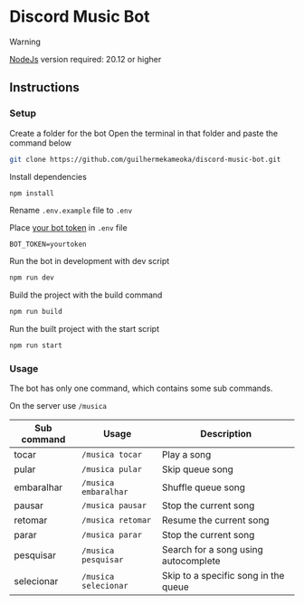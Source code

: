 # Discord Music Bot

> [!WARNING]
> [NodeJs](https://nodejs.org/en) version required: 20.12 or higher

## Instructions

### Setup
Create a folder for the bot
Open the terminal in that folder and paste the command below
```bash
git clone https://github.com/guilhermekameoka/discord-music-bot.git
```

Install dependencies
```bash
npm install
```

Rename `.env.example` file to `.env`

Place [your bot token](https://constatic-docs.vercel.app/discord/guides/application) in `.env` file
```
BOT_TOKEN=yourtoken
```

Run the bot in development with dev script
```bash
npm run dev
```

Build the project with the build command
```bash
npm run build
```

Run the built project with the start script
```bash
npm run start
```

### Usage

The bot has only one command, which contains some sub commands.

On the server use `/musica`

| Sub command | Usage | Description |
| - | - | - |
| tocar | `/musica tocar` | Play a song |
| pular | `/musica pular` | Skip queue song |
| embaralhar | `/musica embaralhar` | Shuffle queue song |
| pausar | `/musica pausar` | Stop the current song |
| retomar | `/musica retomar` | Resume the current song |
| parar | `/musica parar` | Stop the current song |
| pesquisar | `/musica pesquisar` | Search for a song using autocomplete |
| selecionar | `/musica selecionar` | Skip to a specific song in the queue |
